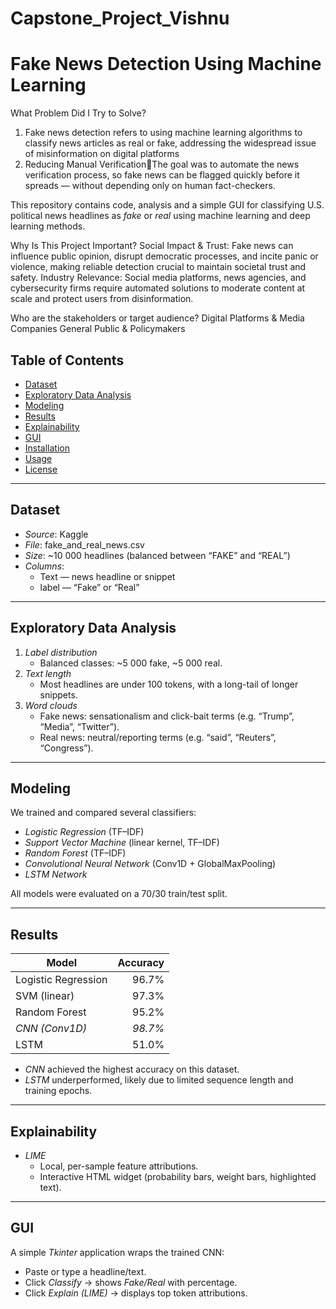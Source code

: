 # Capstone_Project_Vishnu
# Fake News Detection Using Machine Learning
What Problem Did I Try to Solve?

1. Fake news detection refers to using machine learning algorithms to classify news articles as real or fake, addressing the widespread issue of misinformation on digital platforms
2. Reducing Manual VerificationThe goal was to automate the news verification process, so fake news can be flagged quickly before it spreads — without depending only on human fact-checkers.


This repository contains code, analysis and a simple GUI for classifying U.S. political news headlines as *fake* or *real* using machine learning and deep learning methods.

Why Is This Project Important?
 Social Impact & Trust: Fake news can influence public opinion, disrupt democratic processes, and incite panic or violence, making reliable detection crucial to maintain societal trust and safety.
Industry Relevance: Social media platforms, news agencies, and cybersecurity firms require automated solutions to moderate content at scale and protect users from disinformation.

Who are the stakeholders or target audience?
Digital Platforms & Media Companies
General Public & Policymakers



## Table of Contents

- [Dataset](#dataset)  
- [Exploratory Data Analysis](#exploratory-data-analysis)  
- [Modeling](#modeling)  
- [Results](#results)  
- [Explainability](#explainability)  
- [GUI](#gui)  
- [Installation](#installation)  
- [Usage](#usage)  
- [License](#license)  

---

## Dataset

- *Source*: Kaggle  
- *File*: fake_and_real_news.csv  
- *Size*: ~10 000 headlines (balanced between “FAKE” and “REAL”)  
- *Columns*:  
  - Text — news headline or snippet  
  - label — “Fake” or “Real”

---

## Exploratory Data Analysis

1. *Label distribution*  
   - Balanced classes: ~5 000 fake, ~5 000 real.  
2. *Text length*  
   - Most headlines are under 100 tokens, with a long-tail of longer snippets.  
3. *Word clouds*  
   - Fake news: sensationalism and click-bait terms (e.g. “Trump”, “Media”, “Twitter”).  
   - Real news: neutral/reporting terms (e.g. “said”, “Reuters”, “Congress”).

---

## Modeling

We trained and compared several classifiers:

- *Logistic Regression* (TF–IDF)  
- *Support Vector Machine* (linear kernel, TF–IDF)  
- *Random Forest* (TF–IDF)  
- *Convolutional Neural Network* (Conv1D + GlobalMaxPooling)  
- *LSTM Network*

All models were evaluated on a 70/30 train/test split.

---

## Results

| Model                   | Accuracy |
|-------------------------|---------:|
| Logistic Regression     |    96.7% |
| SVM (linear)            |    97.3% |
| Random Forest           |    95.2% |
| *CNN (Conv1D)*        |  *98.7%* |
| LSTM                    |    51.0% |

- *CNN* achieved the highest accuracy on this dataset.  
- *LSTM* underperformed, likely due to limited sequence length and training epochs.

---

## Explainability

- *LIME*  
  - Local, per-sample feature attributions.  
  - Interactive HTML widget (probability bars, weight bars, highlighted text).  

---

## GUI

A simple *Tkinter* application wraps the trained CNN:

- Paste or type a headline/text.  
- Click *Classify* → shows *Fake/Real* with percentage.  
- Click *Explain (LIME)* → displays top token attributions.



